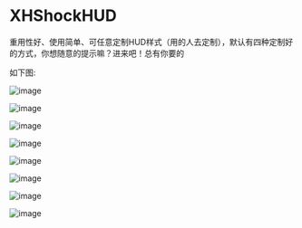 XHShockHUD
==========

重用性好、使用简单、可任意定制HUD样式（用的人去定制），默认有四种定制好的方式，你想随意的提示嘛？进来吧！总有你要的

如下图:


![image](https://github.com/JackTeam/XHShockHUD/raw/master/Screenshots/main.png)

![image](https://github.com/JackTeam/XHShockHUD/raw/master/Screenshots/HUD.png)

![image](https://github.com/JackTeam/XHShockHUD/raw/master/Screenshots/delayHUD1.png)

![image](https://github.com/JackTeam/XHShockHUD/raw/master/Screenshots/delayHUD2.png)

![image](https://github.com/JackTeam/XHShockHUD/raw/master/Screenshots/delayHUD3.png)

![image](https://github.com/JackTeam/XHShockHUD/raw/master/Screenshots/delayHUD4.png)

![image](https://github.com/JackTeam/XHShockHUD/raw/master/Screenshots/delayHUDLabel.png)

![image](https://github.com/JackTeam/XHShockHUD/raw/master/Screenshots/UIKitHUD.png)
